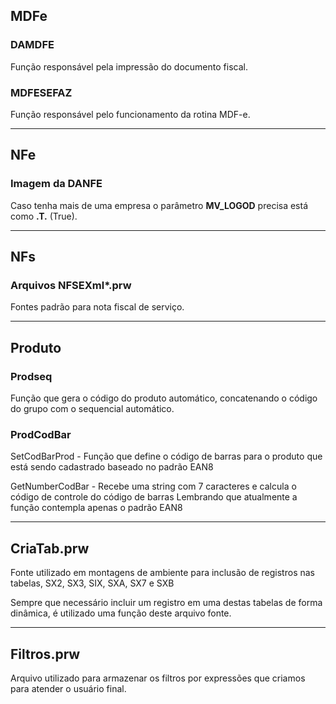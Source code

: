 ## MDFe

### DAMDFE

Função responsável pela impressão do documento fiscal.

### MDFESEFAZ

Função responsável pelo funcionamento da rotina MDF-e.

---

## NFe

### Imagem da DANFE

Caso tenha mais de uma empresa o parâmetro **MV_LOGOD** precisa está como **.T.** (True).

---

## NFs

### Arquivos NFSEXml*.prw

Fontes padrão para nota fiscal de serviço.

---

## Produto

### Prodseq

Função que gera o código do produto automático, concatenando o código do grupo com o sequencial automático.

### ProdCodBar

SetCodBarProd - Função que define o código de barras para o produto que está sendo cadastrado
baseado no padrão EAN8

GetNumberCodBar - Recebe uma string com 7 caracteres e calcula o código de controle do código de barras
Lembrando que atualmente a função contempla apenas o padrão EAN8

---

## CriaTab.prw

Fonte utilizado em montagens de ambiente para inclusão de registros nas tabelas, SX2, SX3, SIX, SXA, SX7 e SXB

Sempre que necessário incluir um registro em uma destas tabelas de forma dinâmica, é utilizado uma função deste arquivo fonte.

---

## Filtros.prw

Arquivo utilizado para armazenar os filtros por expressões que criamos para atender o usuário final.
